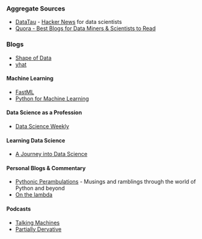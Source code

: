 ### Aggregate Sources

* [DataTau](http://www.datatau.com/) - [Hacker News](https://news.ycombinator.com/) for data scientists
* [Quora - Best Blogs for Data Miners & Scientists to Read](https://www.quora.com/Data-Science/What-are-the-best-blogs-for-data-miners-and-data-scientists-to-read?share=1)

### Blogs

* [Shape of Data](http://shapeofdata.wordpress.com/)
* [yhat](http://blog.yhathq.com/)

#### Machine Learning

* [FastML](http://fastml.com/)
* [Python for Machine Learning](http://pythonformachinelearning.wordpress.com/)

#### Data Science as a Profession

* [Data Science Weekly](http://www.datascienceweekly.org/blog)

#### Learning Data Science

* [A Journey into Data Science](http://ajourneyintodatascience.com/)

#### Personal Blogs & Commentary

* [Pythonic Perambulations](https://jakevdp.github.io/) - Musings and ramblings through the world of Python and beyond
* [On the lambda](http://www.onthelambda.com/)

#### Podcasts
* [Talking Machines](http://www.thetalkingmachines.com/)
* [Partially Dervative](http://www.partiallyderivative.com/)
